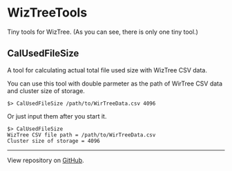 # WizTreeTools

Tiny tools for WizTree. (As you can see, there is only one tiny tool.)

## CalUsedFileSize

A tool for calculating actual total file used size with WizTree CSV data.

You can use this tool with double parmeter as the path of WirTree CSV data and cluster size of storage.
```
$> CalUsedFileSize /path/to/WirTreeData.csv 4096
```
Or just input them after you start it.
```
$> CalUsedFileSize
WizTree CSV file path = /path/to/WirTreeData.csv
Cluster size of storage = 4096
```

---

View repository on [GitHub](https://github.com/Orange23333/WizTreeTools).